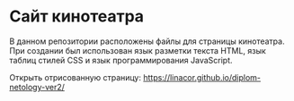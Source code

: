 <h1>Сайт кинотеатра</h1>
В данном репозитории расположены файлы для страницы кинотеатра. При создании был использован язык разметки текста HTML, язык таблиц стилей CSS и язык программирования JavaScript.

Открыть отрисованную страницу: https://linacor.github.io/diplom-netology-ver2/
